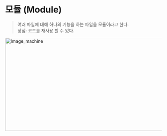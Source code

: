 모듈 (Module)
=============
> 여러 파일에 대해 하나의 기능을 하는 파일을 모듈이라고 한다.  
> 장점: 코드를 재사용 할 수 있다.

<img src="https://user-images.githubusercontent.com/66001539/119265203-d1d05980-bc20-11eb-820b-9c211d1f3690.png" width="600px" height="300px" title="px(픽셀) 크기 설정" alt="Image_machine"></img><br/>  
